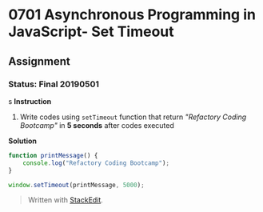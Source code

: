 # 0701 Asynchronous Programming in JavaScript- Set Timeout
## Assignment
### Status: Final 20190501
s
**Instruction**
 1. Write codes using `setTimeout` function that return *"Refactory Coding Bootcamp"* in **5 seconds** after codes executed

**Solution**
```JavaScript
function printMessage() {
	console.log("Refactory Coding Bootcamp");
}

window.setTimeout(printMessage, 5000);
```

> Written with [StackEdit](https://stackedit.io/).